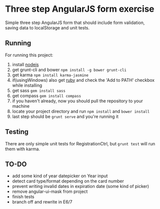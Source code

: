 # Three step AngularJS form exercise

Simple three step AngularJS form that should include form validation, saving data to localStorage and unit tests. 

## Running

For running this project:
 1. install [nodejs](https://nodejs.org/en/)
 2. get grunt-cli and bower `npm install -g bower grunt-cli`
 3. get karma `npm install karma-jasmine`
 4. if(usingWindows) also get [ruby](http://rubyinstaller.org/) and check the 'Add to PATH' checkbox while installing
 5. get sass `gem install sass`
 6. get compass `gem install compass`
 7. if you haven't already, now you should pull the repository to your machine
 8. locate your project directory and run `npm install` and `bower install`
 9. last step should be `grunt serve` and you're running it

## Testing

There are only simple unit tests for RegistrationCtrl, but `grunt test` will run them with karma.

## TO-DO

 - add some kind of year datepicker on Year input
 - detect card type/format depending on the card number
 - prevent writing invalid dates in expiration date (some kind of picker)
 - remove angular-ui-mask from project
 - finish tests
 - branch off and rewrite in E6/7
